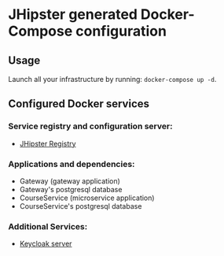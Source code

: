 # JHipster generated Docker-Compose configuration

## Usage

Launch all your infrastructure by running: `docker-compose up -d`.

## Configured Docker services

### Service registry and configuration server:

- [JHipster Registry](http://localhost:8761)

### Applications and dependencies:

- Gateway (gateway application)
- Gateway's postgresql database
- CourseService (microservice application)
- CourseService's postgresql database

### Additional Services:

- [Keycloak server](http://localhost:9080)
